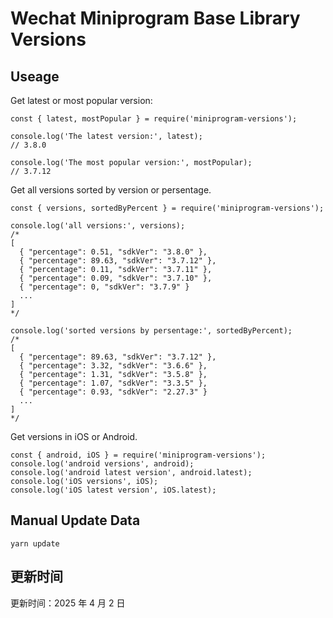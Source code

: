 
# Wechat Miniprogram Base Library Versions

## Useage

Get latest or most popular version:

```;
const { latest, mostPopular } = require('miniprogram-versions');

console.log('The latest version:', latest);
// 3.8.0

console.log('The most popular version:', mostPopular);
// 3.7.12

```

Get all versions sorted by version or persentage.

```
const { versions, sortedByPercent } = require('miniprogram-versions');

console.log('all versions:', versions);
/*
[
  { "percentage": 0.51, "sdkVer": "3.8.0" },
  { "percentage": 89.63, "sdkVer": "3.7.12" },
  { "percentage": 0.11, "sdkVer": "3.7.11" },
  { "percentage": 0.09, "sdkVer": "3.7.10" },
  { "percentage": 0, "sdkVer": "3.7.9" }
  ...
]
*/

console.log('sorted versions by persentage:', sortedByPercent);
/*
[
  { "percentage": 89.63, "sdkVer": "3.7.12" },
  { "percentage": 3.32, "sdkVer": "3.6.6" },
  { "percentage": 1.31, "sdkVer": "3.5.8" },
  { "percentage": 1.07, "sdkVer": "3.3.5" },
  { "percentage": 0.93, "sdkVer": "2.27.3" }
  ...
]
*/
```

Get versions in iOS or Android.

```
const { android, iOS } = require('miniprogram-versions');
console.log('android versions', android);
console.log('android latest version', android.latest);
console.log('iOS versions', iOS);
console.log('iOS latest version', iOS.latest);
```

## Manual Update Data

```
yarn update
```

## 更新时间

更新时间：2025 年 4 月 2 日
